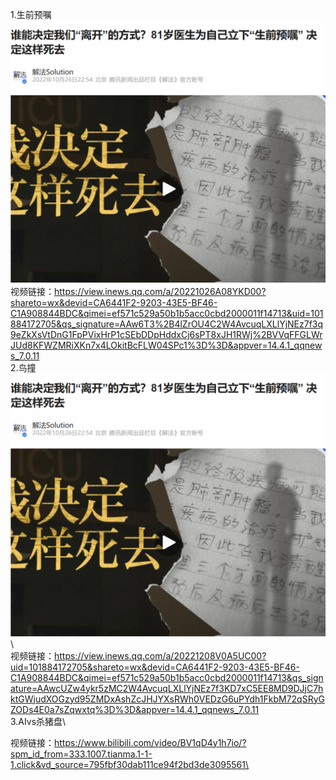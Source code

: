 1.生前预嘱\
<img src="https://github.com/MoonLikethestarR/eyes/blob/main/eyes/%E7%94%9F%E5%89%8D%E9%A2%84%E5%98%B1.png" width="600px">\
视频链接：https://view.inews.qq.com/a/20221026A08YKD00?shareto=wx&devid=CA6441F2-9203-43E5-BF46-C1A908844BDC&qimei=ef571c529a50b1b5acc0cbd2000011f14713&uid=101884172705&qs_signature=AAw6T3%2B4lZrOU4C2W4AvcuqLXLlYjNEz7f3q9eZkXsVtDnG1FpPVixHrP1cSEbDDpHddxCj6sPT8xJH1RWj%2BVVqFFGLWrJUd8KFWZMRiXKn7x4LOkitBcFLW04SPc1%3D%3D&appver=14.4.1_qqnews_7.0.11  
2.鸟撞\
<img src="https://github.com/MoonLikethestarR/eyes/blob/main/eyes/%E7%94%9F%E5%89%8D%E9%A2%84%E5%98%B1.png" width="600px">\       
视频链接：https://view.inews.qq.com/a/20221208V0A5UC00?uid=101884172705&shareto=wx&devid=CA6441F2-9203-43E5-BF46-C1A908844BDC&qimei=ef571c529a50b1b5acc0cbd2000011f14713&qs_signature=AAwcUZw4ykr5zMC2W4AvcuqLXLlYjNEz7f3KD7xC5EE8MD9DJjC7hktGWjudXOGzyd95ZMDxAshZcJHJYXsRWh0VEDzG6uPYdh1FkbM72qSRyGZODs4E0a7sZqwxtq%3D%3D&appver=14.4.1_qqnews_7.0.11  
3.AIvs杀猪盘\
          
视频链接：https://www.bilibili.com/video/BV1qD4y1h7io/?spm_id_from=333.1007.tianma.1-1-1.click&vd_source=795fbf30dab111ce94f2bd3de3095561\
